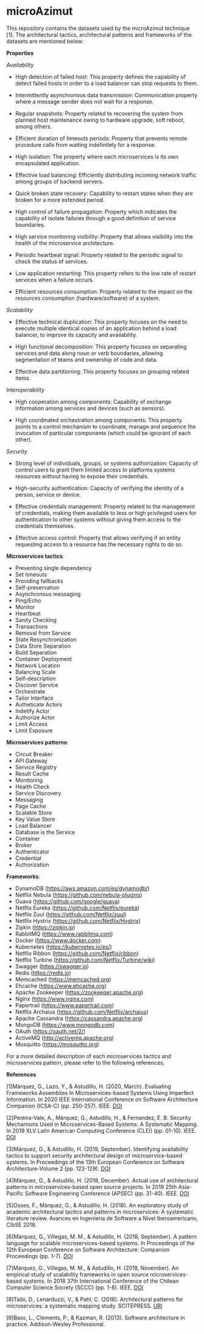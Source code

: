 # microAzimut

This repository contains the datasets used by the microAzimut technique [1]. The architectural tactics, architectural patterns and frameworks of the datasets are mentioned below:

**Properties**

*Availability*

- High detection of failed host: This property defines the capability of detect failed hosts in order to a load balancer can stop requests to them.

- Intermittently asynchronous data transmission: Communication property where a message sender does not wait for a response.

- Regular snapshots: Property related to recovering the system from planned host maintenance owing to hardware upgrade, soft reboot, among others.

- Efficient duration of timeouts periods: Property that prevents remote procedure calls from waiting indefinitely for a response.

- High isolation: The property where each microservices is its own encapsulated application.

- Effective load balancing: Efficiently distributing incoming network traffic among groups of backend servers.

- Quick broken state recovery: Capability to restart states when they are broken for a more extended period.

- High control of failure propagation: Property which indicates the capability of isolate failures through a good definition of service boundaries.

- High service monitoring visibility: Property that allows visibility into the health of the microservice architecture.

- Periodic heartbeat signal: Property related to the periodic signal to check the status of services.

- Low application restarting: This property refers to the low rate of restart services when a failure occurs.

- Efficient resources consumption: Property related to the impact on the resources consumption (hardware/software) of a system.

*Scalability*

- Effective technical duplication: This property focuses on the need to execute multiple identical copies of an application behind a load balancer, to improve its capacity and availability.

- High functional decomposition: This property focuses on separating services and data along noun or verb boundaries, allowing segmentation of teams and ownership of code and data.

- Effective data partitioning: This property focuses on grouping related items.

*Interoperability*

- High cooperation among components: Capability of exchange information among services and devices (such as sensors).

- High coordinated orchestration among components: This property points to a control mechanism to coordinate, manage and sequence the invocation of particular components (which could be ignorant of each other).

*Security*

- Strong level of individuals, groups, or systems authorization: Capacity of control users to grant them limited access to platforms systems resources without having to expose their credentials.

- High-security authentication: Capacity of verifying the identity of a person, service or device.

- Effective credentials management: Property related to the management of credentials, making them available to less or high privileged users for authentication to other systems without giving them access to the credentials themselves.

- Effective access control: Property that allows verifying if an entity requesting access to a resource has the necessary rights to do so.

**Microservices tactics**:

- Preventing single dependency	
- Set timeouts	
- Providing fallbacks	
- Self-preservation	
- Asynchronous messaging	
- Ping/Echo	
- Monitor	
- Heartbeat	
- Sanity Checking	
- Transactions	
- Removal from Service	
- State Resynchronization	
- Data Store Separation	
- Build Separation	
- Container Deployment	
- Network Location	
- Balancing Scale	
- Self-description	
- Discover Service	
- Orchestrate	
- Tailor Interface	
- Autheticate Actors	
- Indetify Actor	
- Authorize Actor	
- Limit Access	
- Limit Exposure

**Microservices patterns**:

- Circuit Breaker
- API Gateway
- Service Registry
- Result Cache
- Monitoring
- Health Check
- Service Discovery
- Messaging
- Page Cache
- Scalable Store
- Key Value Store
- Load Balancer
- Database is the Service
- Container
- Broker
- Authenticator
- Credential
- Authorization

**Frameworks**:

- DynamoDB (https://aws.amazon.com/es/dynamodb/)
- Netflix Nebula (https://github.com/nebula-plugins)
- Guava (https://github.com/google/guava)
- Netflix Eureka (https://github.com/Netflix/eureka)
- Netflix Zuul (https://github.com/Netflix/zuul)
- Netflix Hystrix (https://github.com/Netflix/Hystrix)
- Zipkin (https://zipkin.io)
- RabbitMQ (https://www.rabbitmq.com)
- Docker (https://www.docker.com)
- Kubernetes (https://kubernetes.io/es/)
- Netflix Ribbon (https://github.com/Netflix/ribbon)
- Netflix Turbine (https://github.com/Netflix/Turbine/wiki)
- Swagger (https://swagger.io)
- Redis (https://redis.io)
- Memcached (https://memcached.org)
- Ehcache (https://www.ehcache.org)
- Apache Zookeeper (https://zookeeper.apache.org)
- Nginx (https://www.nginx.com)
- Papertrail (https://www.papertrail.com)
- Netflix Archaius (https://github.com/Netflix/archaius)
- Apache Cassandra (https://cassandra.apache.org)
- MongoDB (https://www.mongodb.com)
- OAuth (https://oauth.net/2/)
- ActiveMQ (http://activemq.apache.org) 
- Mosquitto (https://mosquitto.org)

For a more detailed description of each microservices tactics and microservices pattern, please refer to the following references.

**References**

[1]Márquez, G., Lazo, Y., & Astudillo, H. (2020, March). Evaluating Frameworks Assemblies In Microservices-based Systems Using Imperfect Information. In 2020 IEEE International Conference on Software Architecture Companion (ICSA-C) (pp. 250-257). IEEE. [DOI](https://doi.org/10.1109/ICSA-C50368.2020.00049)

[2]Pereira-Vale, A., Márquez, G., Astudillo, H., & Fernandez, E. B. Security Mechanisms Used in Microservices-Based Systems: A Systematic Mapping. In 2019 XLV Latin American Computing Conference (CLEI) (pp. 01-10). IEEE. [DOI](https://doi.org/10.1109/CLEI47609.2019.235060)

[3]Márquez, G., & Astudillo, H. (2019, September). Identifying availability tactics to support security architectural design of microservice-based systems. In Proceedings of the 13th European Conference on Software Architecture-Volume 2 (pp. 123-129). [DOI](https://doi.org/10.1145/3344948.3344996)

[4]Márquez, G., & Astudillo, H. (2018, December). Actual use of architectural patterns in microservices-based open source projects. In 2018 25th Asia-Pacific Software Engineering Conference (APSEC) (pp. 31-40). IEEE. [DOI](https://doi.org/10.1109/APSEC.2018.00017)

[5]Osses, F., Márquez, G., & Astudillo, H. (2018). An exploratory study of academic architectural tactics and patterns in microservices: A systematic literature review. Avances en Ingenieria de Software a Nivel Iberoamericano, CIbSE 2018.

[6]Márquez, G., Villegas, M. M., & Astudillo, H. (2018, September). A pattern language for scalable microservices-based systems. In Proceedings of the 12th European Conference on Software Architecture: Companion Proceedings (pp. 1-7). [DOI](https://doi.org/10.1145/3241403.3241429)

[7]Márquez, G., Villegas, M. M., & Astudillo, H. (2018, November). An empirical study of scalability frameworks in open source microservices-based systems. In 2018 37th International Conference of the Chilean Computer Science Society (SCCC) (pp. 1-8). IEEE. [DOI](https://doi.org/10.1109/SCCC.2018.8705256)

[8]Taibi, D., Lenarduzzi, V., & Pahl, C. (2018). Architectural patterns for microservices: a systematic mapping study. SCITEPRESS. [URI](http://hdl.handle.net/10863/5599)

[9]Bass, L., Clements, P., & Kazman, R. (2013). Software architecture in practice. Addison-Wesley Professional.

